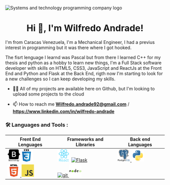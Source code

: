 
<!---
N1kf3/N1kf3 is a ✨ special ✨ repository because its `README.md` (this file) appears on your GitHub profile.
You can click the Preview link to take a look at your changes.
--->

![Systems and technology programming company logo](https://github.com/N1kf3/N1kf3/assets/105322440/eb855b9e-66f0-435c-b342-0d474fc36894)

<h1 align="center">Hi 👋, I'm Wilfredo Andrade!</h1>
<p>
 I'm from Caracas Venezuela, I'm a Mechanical Engineer, I had a previus interest in programming but it was there where I got hooked.
</p>
<p>The fisrt lenguage I learnd was Pascal but from there I learned C++ for my thesis and python as a hobby to learn new things, I'm a Full Stack software developer with skills on HTML5, CSS3, JavaScript and ReactJs at the Front End and Python and Flask at the Back End, rigth now I'm starting to look for a new challenges so I can keep developing my skills.
</p>

- 👨‍💻 All of my projects are available here on Github, but I'm looking to upload some projects to the cloud

- 📫 How to reach me **Wilfredo.andrade92@gmail.com** / **https://www.linkedin.com/in/wilfredo-andrade**




### :hammer_and_wrench: Languages and Tools :
|  Frent End Lenguages |  Frameworks and Libraries | Back end Languages |
| --------- | --------- | --------- |
| <a href="https://getbootstrap.com" target="_blank" rel="noreferrer"><img src="https://raw.githubusercontent.com/devicons/devicon/master/icons/bootstrap/bootstrap-plain-wordmark.svg" alt="bootstrap" width="40" height="40"/></a><a href="https://www.w3schools.com/css/" target="_blank" rel="noreferrer"><img src="https://raw.githubusercontent.com/devicons/devicon/master/icons/css3/css3-original-wordmark.svg" alt="css3" width="40" height="40"/></a>| <a href="https://reactjs.org/" target="_blank" rel="noreferrer"> <img src="https://raw.githubusercontent.com/devicons/devicon/master/icons/react/react-original-wordmark.svg" alt="react" width="40" height="40"/></a> <a href="https://flask.palletsprojects.com/" target="_blank" rel="noreferrer"> <img src="https://camo.githubusercontent.com/7196c3fb47da126e4d3dac3a4f85f999b4265b2bf4ccc1261353b333f460f343/68747470733a2f2f77372e706e6777696e672e636f6d2f706e67732f3136362f3334322f706e672d7472616e73706172656e742d666c61736b2d707974686f6e2d626f74746c652d7765622d6672616d65776f726b2d7765622d6170706c69636174696f6e2d666c61736b2d77686974652d6d6f6e6f6368726f6d652d73686f652e706e67" width="40" height="40" alt="Flask" data-canonical-src="https://w7.pngwing.com/pngs/166/342/png-transparent-flask-python-bottle-web-framework-web-application-flask-white-monochrome-shoe.png" > </a> | <a href="https://www.postgresql.org" target="_blank" rel="noreferrer"> <img src="https://raw.githubusercontent.com/devicons/devicon/master/icons/postgresql/postgresql-original-wordmark.svg" alt="postgresql" width="40" height="40"/></a><a href="https://www.python.org" target="_blank" rel="noreferrer"> <img src="https://raw.githubusercontent.com/devicons/devicon/master/icons/python/python-original.svg" alt="python" width="40" height="40"/> </a>|
| <a href="https://www.w3.org/html/" target="_blank" rel="noreferrer"> <img src="https://raw.githubusercontent.com/devicons/devicon/master/icons/html5/html5-original-wordmark.svg" alt="html5" width="40" height="40"/> </a><a href="https://developer.mozilla.org/en-US/docs/Web/JavaScript" target="_blank" rel="noreferrer"> <img src="https://raw.githubusercontent.com/devicons/devicon/master/icons/javascript/javascript-original.svg" alt="javascript" width="40" height="40"/> </a>| <a href="https://git-scm.com/" target="_blank" rel="noreferrer"> <img src="https://www.vectorlogo.zone/logos/git-scm/git-scm-icon.svg" alt="git" width="40" height="40"/></a><a href="https://nodejs.org" target="_blank" rel="noreferrer"> <img src="https://raw.githubusercontent.com/devicons/devicon/master/icons/nodejs/nodejs-original-wordmark.svg" alt="nodejs" width="40" height="40"/> </a> |





<img src="https://komarev.com/ghpvc/?username=n1kfe&style=flat-square&color=blue" alt=""/>
